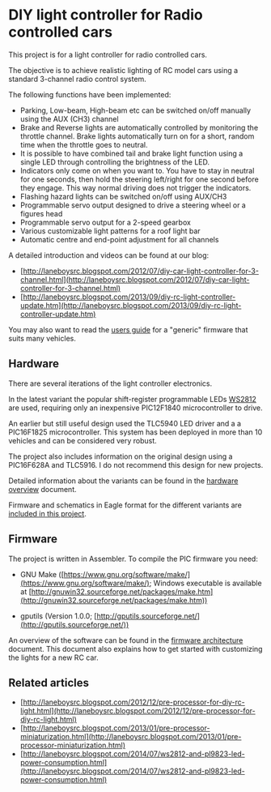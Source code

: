 # DIY light controller for Radio controlled cars

This project is for a light controller for radio controlled cars.

The objective is to achieve realistic lighting of RC model cars using a 
standard 3-channel radio control system. 

The following functions have been implemented:

- Parking, Low-beam, High-beam etc can be switched on/off 
  manually using the AUX (CH3) channel
- Brake and Reverse lights are automatically controlled by monitoring the 
  throttle channel. Brake lights automatically turn on for a short, random 
  time when the throttle goes to neutral.
- It is possible to have combined tail and brake light function using 
  a single LED through controlling the brightness of the LED.
- Indicators only come on when you want to. You have to stay in neutral for 
  one seconds, then hold the steering left/right for one second before 
  they engage. This way normal driving does not trigger the indicators.
- Flashing hazard lights can be switched on/off using AUX/CH3
- Programmable servo output designed to drive a steering wheel or a 
  figures head
- Programmable servo output for a 2-speed gearbox
- Various customizable light patterns for a roof light bar
- Automatic centre and end-point adjustment for all channels


A detailed introduction and videos can be found at our blog:

- [http://laneboysrc.blogspot.com/2012/07/diy-car-light-controller-for-3-channel.html](http://laneboysrc.blogspot.com/2012/07/diy-car-light-controller-for-3-channel.html)
- [http://laneboysrc.blogspot.com/2013/09/diy-rc-light-controller-update.htm](http://laneboysrc.blogspot.com/2013/09/diy-rc-light-controller-update.htm)

You may also want to read the [users guide](doc/light-controller-instructions.pdf) 
for a "generic" firmware that suits many vehicles.


## Hardware

There are several iterations of the light controller electronics.

In the latest variant the popular shift-register programmable LEDs 
[WS2812](https://www.adafruit.com/products/1655) are used, requiring only
an inexpensive PIC12F1840 microcontroller to drive. 

An earlier but still useful design used the TLC5940 LED driver and a 
a PIC16F1825 microcontroller. This system has been deployed in more than
10 vehicles and can be considered very robust.

The project also includes information on the original design using a PIC16F628A 
and TLC5916. I do not recommend this design for new projects.

Detailed information about the variants can be found in the 
[hardware overview](doc/hardware-overview.md) document.

Firmware and schematics in Eagle format for the different variants are [included
in this project](electronics/).


## Firmware

The project is written in Assembler.
To compile the PIC firmware you need:

- GNU Make ([https://www.gnu.org/software/make/](https://www.gnu.org/software/make/); 
  Windows executable is available at [http://gnuwin32.sourceforge.net/packages/make.htm](http://gnuwin32.sourceforge.net/packages/make.htm))
    
- gputils (Version 1.0.0; [http://gputils.sourceforge.net/](http://gputils.sourceforge.net/))
    
An overview of the software can be found in the 
[firmware architecture](doc/firmware-architecture.md) document. This document
also explains how to get started with customizing the lights for a new RC car.


## Related articles

- [http://laneboysrc.blogspot.com/2012/12/pre-processor-for-diy-rc-light.html](http://laneboysrc.blogspot.com/2012/12/pre-processor-for-diy-rc-light.html)
- [http://laneboysrc.blogspot.com/2013/01/pre-processor-miniaturization.html](http://laneboysrc.blogspot.com/2013/01/pre-processor-miniaturization.html)
- [http://laneboysrc.blogspot.com/2014/07/ws2812-and-pl9823-led-power-consumption.html](http://laneboysrc.blogspot.com/2014/07/ws2812-and-pl9823-led-power-consumption.html)

